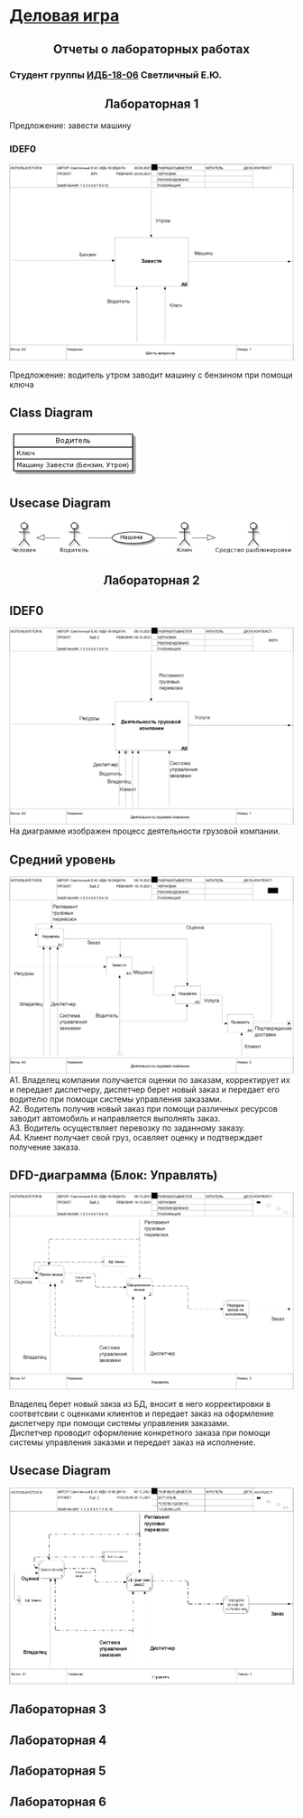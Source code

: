 # [Деловая игра](https://github.com/FNine9/FNine9.github.io/wiki/Деловая-игра)
### <h2 align="center">Отчеты о лабораторных работах</h2>
### Студент группы [ИДБ-18-06](https://github.com/stankin/design-2018/wiki/) Светличный Е.Ю.

## <h2 align="center">Лабораторная 1</h2>

Предложение: завести машину

### IDEF0
![none](https://github.com/FNine9/FNine9.github.io/blob/main/lr1/model_1.png?raw=true)

Предложение: водитель утром заводит машину с бензином при помощи ключа

## Class Diagram

![none](https://github.com/FNine9/FNine9.github.io/blob/main/lr1/class_d.png?raw=true)

## Usecase Diagram

![none](https://github.com/FNine9/FNine9.github.io/blob/main/lr1/USECASE_D.png?raw=true)

## <h2 align="center">Лабораторная 2

## IDEF0
![none](https://github.com/FNine9/FNine9.github.io/blob/main/lr2/01_A0.png?raw=true)
На диаграмме изображен процесс деятельности грузовой компании.

## Средний уровень
![none](https://github.com/FNine9/FNine9.github.io/blob/main/lr2/02_A0.png?raw=true)
  A1. Владелец компании получается оценки по заказам, корректирует их и передает диспетчеру, диспетчер берет новый заказ и передает его водителю при помощи системы управления заказами.<br>
  А2. Водитель получив новый заказ при помощи различных ресурсов заводит автомобиль и направляется выполнять заказ.<br>
  А3. Водитель осуществляет перевозку по заданному заказу.<br>
  А4. Клиент получает свой груз, осавляет оценку и подтверждает получение заказа.<br>
  
## DFD-диаграмма (Блок: Управлять)
![none](https://github.com/FNine9/FNine9.github.io/blob/main/lr2/03_A1.png?raw=true)
  
  Владелец берет новый закза из БД, вносит в него корректировки в соответсвии с оценками клиентов и передает заказ на оформление диспетчеру при помощи системы управления заказами.<br>
  Диспетчер проводит оформление конкретного заказа при помощи системы управления заказми и передает заказ на исполнение. 
## Usecase Diagram
  ![none](https://github.com/FNine9/FNine9.github.io/blob/main/lr3/model.png?raw=true)
## Лабораторная 3

## Лабораторная 4

## Лабораторная 5

## Лабораторная 6
